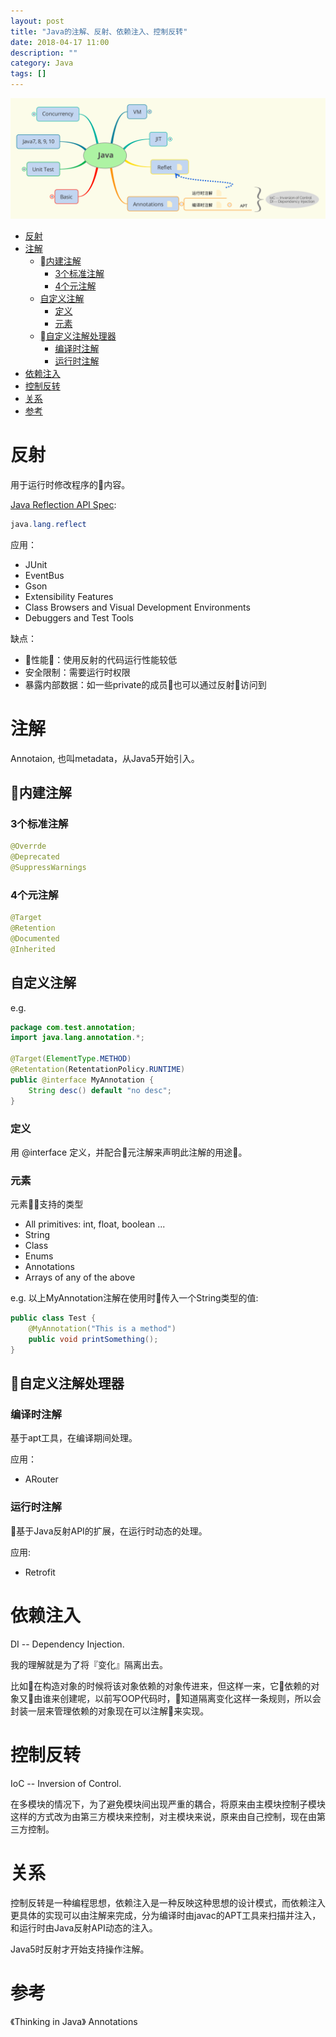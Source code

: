 ```yaml
---
layout: post
title: "Java的注解、反射、依赖注入、控制反转"
date: 2018-04-17 11:00
description: ""
category: Java
tags: []
---
```


![Java](/assets/images/2018/Java.svg)

<!-- TOC -->

- [反射](#%E5%8F%8D%E5%B0%84)
- [注解](#%E6%B3%A8%E8%A7%A3)
    - [内建注解](#%08%E5%86%85%E5%BB%BA%E6%B3%A8%E8%A7%A3)
        - [3个标准注解](#3%E4%B8%AA%E6%A0%87%E5%87%86%E6%B3%A8%E8%A7%A3)
        - [4个元注解](#4%E4%B8%AA%E5%85%83%E6%B3%A8%E8%A7%A3)
    - [自定义注解](#%E8%87%AA%E5%AE%9A%E4%B9%89%E6%B3%A8%E8%A7%A3)
        - [定义](#%E5%AE%9A%E4%B9%89)
        - [元素](#%E5%85%83%E7%B4%A0)
    - [自定义注解处理器](#%08%E8%87%AA%E5%AE%9A%E4%B9%89%E6%B3%A8%E8%A7%A3%E5%A4%84%E7%90%86%E5%99%A8)
        - [编译时注解](#%E7%BC%96%E8%AF%91%E6%97%B6%E6%B3%A8%E8%A7%A3)
        - [运行时注解](#%E8%BF%90%E8%A1%8C%E6%97%B6%E6%B3%A8%E8%A7%A3)
- [依赖注入](#%E4%BE%9D%E8%B5%96%E6%B3%A8%E5%85%A5)
- [控制反转](#%E6%8E%A7%E5%88%B6%E5%8F%8D%E8%BD%AC)
- [关系](#%E5%85%B3%E7%B3%BB)
- [参考](#%E5%8F%82%E8%80%83)

<!-- /TOC -->

# 反射

用于运行时修改程序的内容。

[Java Reflection API Spec](https://docs.oracle.com/javase/8/docs/api/java/lang/reflect/package-summary.html):

```Java
java.lang.reflect
```



应用：

- JUnit
- EventBus
- Gson
- Extensibility Features
- Class Browsers and Visual Development Environments
- Debuggers and Test Tools

缺点：

- 性能：使用反射的代码运行性能较低
- 安全限制：需要运行时权限
- 暴露内部数据：如一些private的成员也可以通过反射访问到

# 注解

Annotaion, 也叫metadata，从Java5开始引入。

## 内建注解

### 3个标准注解

```Java
@Overrde
@Deprecated
@SuppressWarnings
```

### 4个元注解

```Java
@Target
@Retention
@Documented
@Inherited
```

## 自定义注解

e.g.

```Java
package com.test.annotation;
import java.lang.annotation.*;

@Target(ElementType.METHOD)
@Retentation(RetentationPolicy.RUNTIME)
public @interface MyAnnotation {
    String desc() default "no desc";
}
```

### 定义

用 @interface 定义，并配合元注解来声明此注解的用途。

### 元素

元素支持的类型

- All primitives: int, float, boolean ...
- String
- Class
- Enums
- Annotations
- Arrays of any of the above

e.g. 以上MyAnnotation注解在使用时传入一个String类型的值:

```Java
public class Test {
    @MyAnnotation("This is a method")
    public void printSomething();
}
```

## 自定义注解处理器

### 编译时注解

基于apt工具，在编译期间处理。

应用：

- ARouter

### 运行时注解

基于Java反射API的扩展，在运行时动态的处理。

应用:

- Retrofit

# 依赖注入

DI -- Dependency Injection.

我的理解就是为了将『变化』隔离出去。

比如在构造对象的时候将该对象依赖的对象传进来，但这样一来，它依赖的对象又由谁来创建呢，以前写OOP代码时，知道隔离变化这样一条规则，所以会封装一层来管理依赖的对象现在可以注解来实现。

# 控制反转

IoC -- Inversion of Control.

在多模块的情况下，为了避免模块间出现严重的耦合，将原来由主模块控制子模块这样的方式改为由第三方模块来控制，对主模块来说，原来由自己控制，现在由第三方控制。

# 关系

控制反转是一种编程思想，依赖注入是一种反映这种思想的设计模式，而依赖注入更具体的实现可以由注解来完成，分为编译时由javac的APT工具来扫描并注入，和运行时由Java反射API动态的注入。

Java5时反射才开始支持操作注解。

# 参考

《Thinking in Java》 Annotations